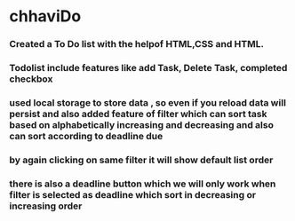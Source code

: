# chhaviDo

### Created a To Do list with the helpof HTML,CSS and HTML.
### Todolist include features like add Task, Delete Task, completed checkbox

### used local storage to store data , so even if you reload data will persist and also added feature of filter which can sort task based on alphabetically increasing and decreasing and also can sort according to deadline due 
### by again clicking on same filter it will show default list order
### there is also a deadline button which we will only work when filter is selected as deadline which sort in decreasing or increasing order
